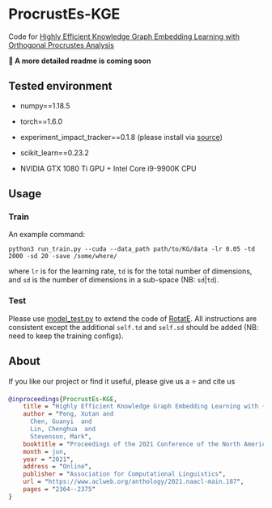 # ProcrustEs-KGE
Code for [Highly Efficient Knowledge Graph Embedding Learning with Orthogonal Procrustes Analysis](https://www.aclweb.org/anthology/2021.naacl-main.187/) 

__:see_no_evil: A more detailed readme is coming soon__

## Tested environment

- numpy==1.18.5
- torch==1.6.0
- experiment_impact_tracker==0.1.8 (please install via [source](https://github.com/Breakend/experiment-impact-tracker))
- scikit_learn==0.23.2

- NVIDIA GTX 1080 Ti GPU + Intel Core i9-9900K CPU

## Usage

### Train
An example command:

```python3 run_train.py --cuda --data_path path/to/KG/data -lr 0.05 -td 2000 -sd 20 -save /some/where/```

where `lr` is for the learning rate, `td` is for the total number of dimensions, and `sd` is the number of dimensions in a sub-space (NB: `sd`|`td`).

### Test
Please use [model_test.py](https://github.com/Pzoom522/ProcrustEs-KGE/blob/main/model_test.py) to extend the code of [RotatE](https://github.com/DeepGraphLearning/KnowledgeGraphEmbedding). All instructions are consistent except the additional `self.td` and `self.sd` should be added (NB: need to keep the training configs).

## About
If you like our project or find it useful, please give us a :star: and cite us
```bib
@inproceedings{ProcrustEs-KGE,
    title = "Highly Efficient Knowledge Graph Embedding Learning with {O}rthogonal {P}rocrustes {A}nalysis",
    author = "Peng, Xutan and
      Chen, Guanyi  and
      Lin, Chenghua  and
      Stevenson, Mark",
    booktitle = "Proceedings of the 2021 Conference of the North American Chapter of the Association for Computational Linguistics: Human Language Technologies",
    month = jun,
    year = "2021",
    address = "Online",
    publisher = "Association for Computational Linguistics",
    url = "https://www.aclweb.org/anthology/2021.naacl-main.187",
    pages = "2364--2375"
}
```
